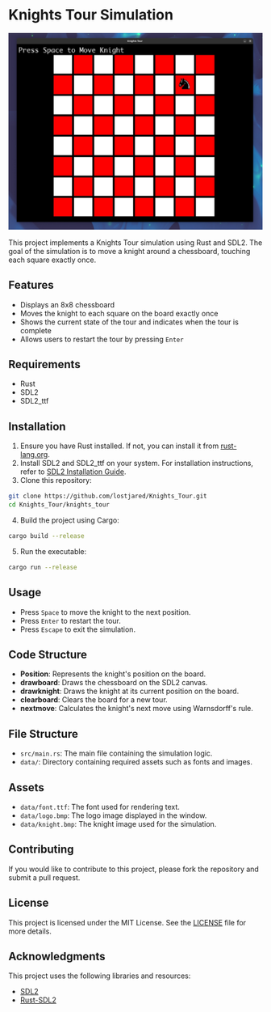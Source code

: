 # Knights Tour Simulation

![board](https://github.com/lostjared/Knights_Tour/blob/main/screens/tour.jpg)


This project implements a Knights Tour simulation using Rust and SDL2. The goal of the simulation is to move a knight around a chessboard, touching each square exactly once.

## Features

- Displays an 8x8 chessboard
- Moves the knight to each square on the board exactly once
- Shows the current state of the tour and indicates when the tour is complete
- Allows users to restart the tour by pressing `Enter`

## Requirements

- Rust
- SDL2
- SDL2_ttf

## Installation

1. Ensure you have Rust installed. If not, you can install it from [rust-lang.org](https://www.rust-lang.org/).
2. Install SDL2 and SDL2_ttf on your system. For installation instructions, refer to [SDL2 Installation Guide](https://github.com/Rust-SDL2/rust-sdl2#user-content-requirements).
3. Clone this repository:

```sh
git clone https://github.com/lostjared/Knights_Tour.git
cd Knights_Tour/knights_tour
```

4. Build the project using Cargo:

```sh
cargo build --release
```

5. Run the executable:

```sh
cargo run --release
```

## Usage

- Press `Space` to move the knight to the next position.
- Press `Enter` to restart the tour.
- Press `Escape` to exit the simulation.

## Code Structure

- **Position**: Represents the knight's position on the board.
- **drawboard**: Draws the chessboard on the SDL2 canvas.
- **drawknight**: Draws the knight at its current position on the board.
- **clearboard**: Clears the board for a new tour.
- **nextmove**: Calculates the knight's next move using Warnsdorff's rule.

## File Structure

- `src/main.rs`: The main file containing the simulation logic.
- `data/`: Directory containing required assets such as fonts and images.

## Assets

- `data/font.ttf`: The font used for rendering text.
- `data/logo.bmp`: The logo image displayed in the window.
- `data/knight.bmp`: The knight image used for the simulation.

## Contributing

If you would like to contribute to this project, please fork the repository and submit a pull request.

## License

This project is licensed under the MIT License. See the [LICENSE](LICENSE) file for more details.

## Acknowledgments

This project uses the following libraries and resources:

- [SDL2](https://www.libsdl.org/)
- [Rust-SDL2](https://github.com/Rust-SDL2/rust-sdl2)
